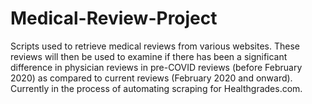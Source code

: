 # Medical-Review-Project
Scripts used to retrieve medical reviews from various websites. These reviews will then be used to examine if there has been a significant difference in physician reviews in pre-COVID reviews (before February 2020) as compared to current reviews (February 2020 and onward). Currently in the process of automating scraping for Healthgrades.com. 
